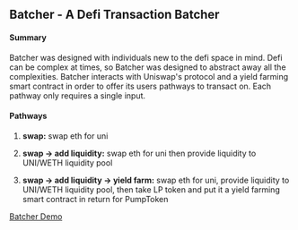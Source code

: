 ## Batcher - A Defi Transaction Batcher

#### Summary

Batcher was designed with individuals new to the defi space in mind. Defi can be complex at times, so Batcher was designed to abstract away all the complexities. Batcher interacts with Uniswap's protocol and a yield farming smart contract in order to offer its users pathways to transact on. Each pathway only requires a single input.

#### Pathways
1. **swap:**  swap eth for uni

2. **swap -> add liquidity:**  swap eth for uni then provide liquidity to UNI/WETH liquidity pool

3. **swap -> add liquidity -> yield farm:**  swap eth for uni, provide liquidity to UNI/WETH liquidity pool, then take LP token and put it a yield farming smart contract in return for PumpToken




[Batcher Demo](https://www.youtube.com/watch?v=8IyyBNK78UU)
